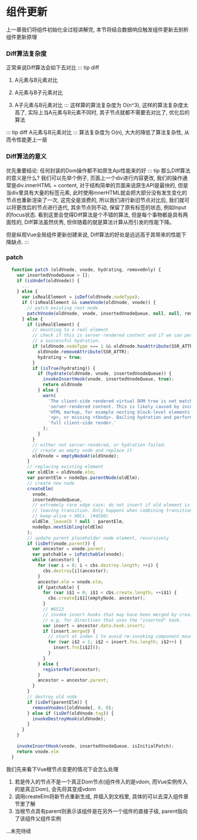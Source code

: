 # 组件更新
上一章我们将组件初始化全过程讲解完, 本节将结合数据响应触发组件更新去剖析组件更新原理

### Diff算法复杂度
正常来说Diff算法会如下去对比
::: tip diff
  1. A元素与B元素对比

  2. A元素与B子元素对比

  3. A子元素与B元素对比
:::
这样算的算法复杂度为 O(n^3), 这样的算法复杂度太高了, 实际上当A元素与B元素不同时, 其子节点就都不需要去对比了, 优化后的算法

::: tip diff
  A元素与B元素对比
:::
算法复杂度为 O(n), 大大的降低了算法复杂性, 从而令性能更上一层

### Diff算法的意义
优先重要结论: <font-bold>任何封装的Dom操作都不如原生Api性能来的好</font-bold>
::: tip 那么Diff算法的意义是什么?
  我们可以先举个例子, 页面上一个div进行内容更改, 我们的操作通常是div.innerHTML = content, 对于结构简单的页面来说原生API是最快的, 但是当div里具有大量的标签元素, 此时使用innerHTML就会把大部分没有发生变化的节点也重新渲染了一次, 这完全是浪费的, 所以我们进行新旧节点对比后, 我们就可以将更改后的节点进行迭代, 其余节点则不动, <font-bold>保留了原有标签的状态, 例如Input的focus状态</font-bold>. 看到这里会觉得Diff算法是个不错的算法, 但是每个事物都是具有两面性的, Diff算法虽然优秀, 但伴随着的就是算法计算从而引发的性能下降。

  但是纵观Vue全局组件更新创建来说, Diff算法的好处是远远高于其带来的性能下降缺点.
:::

### patch
```js
  function patch (oldVnode, vnode, hydrating, removeOnly) {
    var insertedVnodeQueue = [];
    if (isUndef(oldVnode)) {
      ...
    } else {
      var isRealElement = isDef(oldVnode.nodeType);
      if (!isRealElement && sameVnode(oldVnode, vnode)) {
        // patch existing root node
        patchVnode(oldVnode, vnode, insertedVnodeQueue, null, null, removeOnly);
      } else {
        if (isRealElement) {
          // mounting to a real element
          // check if this is server-rendered content and if we can perform
          // a successful hydration.
          if (oldVnode.nodeType === 1 && oldVnode.hasAttribute(SSR_ATTR)) {
            oldVnode.removeAttribute(SSR_ATTR);
            hydrating = true;
          }
          if (isTrue(hydrating)) {
            if (hydrate(oldVnode, vnode, insertedVnodeQueue)) {
              invokeInsertHook(vnode, insertedVnodeQueue, true);
              return oldVnode
            } else {
              warn(
                'The client-side rendered virtual DOM tree is not matching ' +
                'server-rendered content. This is likely caused by incorrect ' +
                'HTML markup, for example nesting block-level elements inside ' +
                '<p>, or missing <tbody>. Bailing hydration and performing ' +
                'full client-side render.'
              );
            }
          }
          // either not server-rendered, or hydration failed.
          // create an empty node and replace it
          oldVnode = emptyNodeAt(oldVnode);
        }
        // replacing existing element
        var oldElm = oldVnode.elm;
        var parentElm = nodeOps.parentNode(oldElm);
        // create new node
        createElm(
          vnode,
          insertedVnodeQueue,
          // extremely rare edge case: do not insert if old element is in a
          // leaving transition. Only happens when combining transition +
          // keep-alive + HOCs. (#4590)
          oldElm._leaveCb ? null : parentElm,
          nodeOps.nextSibling(oldElm)
        );
        // update parent placeholder node element, recursively
        if (isDef(vnode.parent)) {
          var ancestor = vnode.parent;
          var patchable = isPatchable(vnode);
          while (ancestor) {
            for (var i = 0; i < cbs.destroy.length; ++i) {
              cbs.destroy[i](ancestor);
            }
            ancestor.elm = vnode.elm;
            if (patchable) {
              for (var i$1 = 0; i$1 < cbs.create.length; ++i$1) {
                cbs.create[i$1](emptyNode, ancestor);
              }
              // #6513
              // invoke insert hooks that may have been merged by create hooks.
              // e.g. for directives that uses the "inserted" hook.
              var insert = ancestor.data.hook.insert;
              if (insert.merged) {
                // start at index 1 to avoid re-invoking component mounted hook
                for (var i$2 = 1; i$2 < insert.fns.length; i$2++) {
                  insert.fns[i$2]();
                }
              }
            } else {
              registerRef(ancestor);
            }
            ancestor = ancestor.parent;
          }
        }
        // destroy old node
        if (isDef(parentElm)) {
          removeVnodes([oldVnode], 0, 0);
        } else if (isDef(oldVnode.tag)) {
          invokeDestroyHook(oldVnode);
        }
      }
    }
    
    invokeInsertHook(vnode, insertedVnodeQueue, isInitialPatch);
    return vnode.elm
  }
```
我们先来看下Vue根节点变更的情况下会怎么处理
1. 若是传入的节点不是一个真正Dom节点(组件传入的是vdom, 而Vue实例传入的是真正Dom), 会先将其变成vdom
2. 调用createElm将新节点重新生成, 并插入到文档里, 具体的可以去深入组件章节里了解
3. 当根节点具有parent则表示该组件是在另外一个组件的直接子级, parent指向了该组件父组件实例

...未完待续
